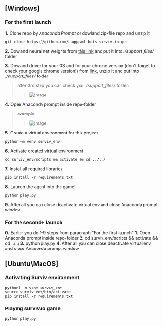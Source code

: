 ## [Windows] 
### For the first launch 
**1.** Clone repo by *Anaconda Prompt* or dowland zip-file repo and unzip it
```
git clone https://github.com/Laggg/ml-bots-surviv.io.git
```
**2.** Dowland neural net weights from [this link](https://drive.google.com/u/0/uc?id=1l3exfxwT4ZVk1R6V2sxZimTafx1EkNtO&export=download) and put it into *./support_files/* folder

**3.** Dowland driver for your OS and for your chrome version (don't forget to check your google chrome version!) from [link](https://chromedriver.chromium.org/downloads), unzip it and put into *./support_files/* folder

> after 3rd step you can check you *./support_files/* folder:
>> ![image](https://user-images.githubusercontent.com/45121687/134749881-a239f8be-ce69-41d3-9988-21e1083e3e3e.png)

**4.** Open Anaconda prompt inside repo-folder
> example:
>> ![image](https://user-images.githubusercontent.com/45121687/134750475-d2ce7f57-c692-4fa6-8441-b90f7117a502.png)

**5.** Create a virtual environment for this project
```
python –m venv surviv_env
```
**6.** Activate created virtual environment
```
cd surviv_env/scripts && activate && cd ../../
```
**7.** Install all required libraries
```
pip install -r requirements.txt
```
**8.** Launch the agent into the game!
```
python play.py
```
**9.** After all you can close deactivate virtual env and close Anaconda prompt window

### For the second+ launch 
**0.** Earlier you do 1-9 steps from paragraph "For the first launch"
**1.** Open Anaconda prompt inside repo-folder
**2.** cd surviv_env/scripts && activate && cd ../../
**3.** python play.py
**4.** After all you can close deactivate virtual env and close Anaconda prompt window




## [Ubuntu\MacOS] 
### Activating Surviv environment
```
python3 -m venv surviv_env 
source surviv_env/bin/activate
pip install -r requirements.txt 
```
### Playing surviv.io game
```
python play.py
```

